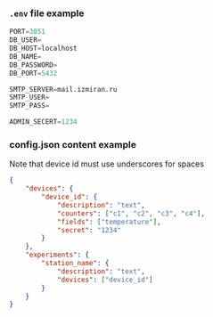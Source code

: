 
### `.env` file example
```py
PORT=3051
DB_USER=
DB_HOST=localhost
DB_NAME=
DB_PASSWORD=
DB_PORT=5432

SMTP_SERVER=mail.izmiran.ru
SMTP_USER=
SMTP_PASS=

ADMIN_SECERT=1234
```

### config.json content example

Note that device id must use underscores for spaces

```json
{
	"devices": {
		"device_id": {
			"description": "text",
			"counters": ["c1", "c2", "c3", "c4"],
			"fields": ["temperature"],
			"secret": "1234"
		}
	},
	"experiments": {
		"station_name": {
			"description": "text",
			"devices": ["device_id"]
		}
	}
}
```
